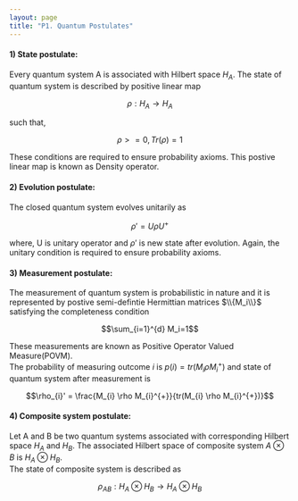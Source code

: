 ```yaml
---
layout: page
title: "P1. Quantum Postulates"
---
```


#### 1) **State postulate:**
Every quantum system A is associated with Hilbert space $H_A$. The state of quantum system is described by positive linear map   

  $$\rho: H_A \to H_A$$  

such that,  

  $$\rho >= 0, Tr(\rho) = 1$$  

These conditions are required to ensure probability axioms. This postive linear map is known as Density operator. 

#### 2) **Evolution postulate:** 
The closed quantum system evolves unitarily as  

$$\rho' = U \rho U^{+}$$  

where, U is unitary operator and $\rho'$ is new state after evolution. Again, the unitary condition is required to ensure probability axioms.  
#### 3) **Measurement postulate:**
The measurement of quantum system is probabilistic in nature and it is represented by postive semi-defintie Hermittian matrices $\\{M_i\\}$ satisfying the completeness condition  

$$\sum_{i=1}^{d} M_i=1$$  

These measurements are known as Positive Operator Valued Measure(POVM).  
The probability of measuring outcome $i$ is $p(i)=tr(M_{i} \rho M_{i}^{+})$ and state of quantum system after measurement is  

$$\rho_{i}' = \frac{M_{i} \rho M_{i}^{+}}{tr(M_{i} \rho M_{i}^{+})}$$  

#### 4) **Composite system postulate:**
Let A and B be two quantum systems associated with corresponding Hilbert space $H_A$ and $H_B$. The associated Hilbert space of composite system $A \otimes B$ is $H_A \otimes H_B$.  
The state of composite system is described as  

$$\rho_{AB}: H_A \otimes H_B \to H_A \otimes H_B$$ 

